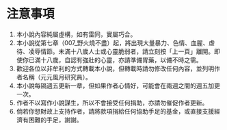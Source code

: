 # 注意事項
1. 本小說內容純屬虛構，如有雷同，實屬巧合。
2. 本小說從第七章（007_野火燒不盡）起，將出現大量暴力、色情、血腥、虐待、凌辱情節。未滿十八歲人士或心靈脆弱者，請立刻按「上一頁」離開。即使你已滿十八歲，自認有強壯的心靈，亦請準備胃藥，以備不時之需。
3. 歡迎各位以非牟利的方式轉載本小說，但轉載時請勿修改任何內容，並列明作者名稱（元元風月研究員）。
4. 本小說每隔週五更新一章，但如果作者心情好，可能會在兩週之間的週五加更一次。
5. 作者不以寫作小說謀生，所以不會接受任何捐助，亦請勿催促作者更新。
6. 倘若你想財政上支持作者，請將款項捐給任何協助手足的基金，或直接支援經濟有困難的手足，謝謝。
